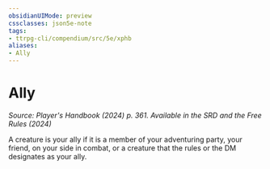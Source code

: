 ```yaml
---
obsidianUIMode: preview
cssclasses: json5e-note
tags:
- ttrpg-cli/compendium/src/5e/xphb
aliases:
- Ally
---
```

# Ally
*Source: Player's Handbook (2024) p. 361. Available in the <span title='Systems Reference Document (5.2)'>SRD</span> and the Free Rules (2024)* 

A creature is your ally if it is a member of your adventuring party, your friend, on your side in combat, or a creature that the rules or the DM designates as your ally.